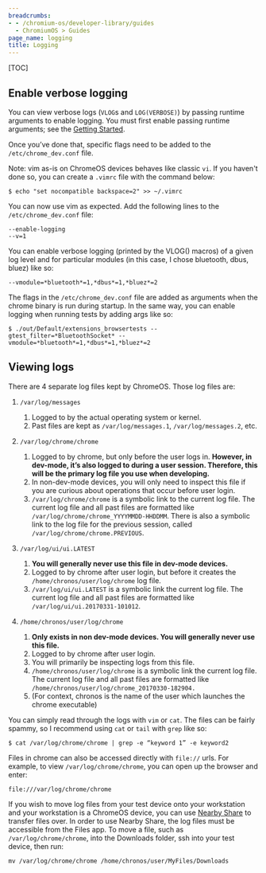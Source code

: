 ```yaml
---
breadcrumbs:
- - /chromium-os/developer-library/guides
  - ChromiumOS > Guides
page_name: logging
title: Logging
---
```


[TOC]

## Enable verbose logging

You can view verbose logs (`VLOG`s and `LOG(VERBOSE)`) by passing runtime
arguments to enable logging. You must first enable passing runtime arguments;
see the [Getting Started](/chromium-os/developer-library/getting-started).

Once you’ve done that, specific flags need to be added to the
`/etc/chrome_dev.conf` file.

Note: vim as-is on ChromeOS devices behaves like classic `vi`. If you haven't
done so, you can create a `.vimrc` file with the command below:

```shell
$ echo "set nocompatible backspace=2" >> ~/.vimrc
```

You can now use vim as expected. Add the following lines to the
`/etc/chrome_dev.conf` file:

```
--enable-logging
--v=1
```

You can enable verbose logging (printed by the VLOG() macros) of a given log
level and for particular modules (in this case, I chose bluetooth, dbus, bluez)
like so:

```
--vmodule=*bluetooth*=1,*dbus*=1,*bluez*=2
```

The flags in the `/etc/chrome_dev.conf` file are added as arguments when the
chrome binary is run during startup. In the same way, you can enable logging
when running tests by adding args
like so:

```shell
$ ./out/Default/extensions_browsertests --gtest_filter=*BluetoothSocket* --vmodule=*bluetooth*=1,*dbus*=1,*bluez*=2
```

## Viewing logs

There are 4 separate log files kept by ChromeOS. Those log files are:

1.  `/var/log/messages`

    1.  Logged to by the actual operating system or kernel.
    2.  Past files are kept as `/var/log/messages.1`, `/var/log/messages.2`,
        etc.

2.  `/var/log/chrome/chrome`

    1.  Logged to by chrome, but only before the user logs in. **However, in
        dev-mode, it’s also logged to during a user session. Therefore, this
        will be the primary log file you use when developing.**
    2.  In non-dev-mode devices, you will only need to inspect this file if you
        are curious about operations that occur before user login.
    3.  `/var/log/chrome/chrome` is a symbolic link to the current log file. The
        current log file and all past files are formatted like
        `/var/log/chrome/chrome_YYYYMMDD-HHDDMM`. There is also a symbolic link
        to the log file for the previous session, called
        `/var/log/chrome/chrome.PREVIOUS`.

3.  `/var/log/ui/ui.LATEST`

    1.  **You will generally never use this file in dev-mode devices.**
    2.  Logged to by chrome after user login, but before it creates the
        `/home/chronos/user/log/chrome` log file.
    3.  `/var/log/ui/ui.LATEST` is a symbolic link the current log file. The
        current log file and all past files are formatted like
        `/var/log/ui/ui.20170331-101012`.

4.  `/home/chronos/user/log/chrome`

    1.  **Only exists in non dev-mode devices. You will generally never use this
        file.**
    2.  Logged to by chrome after user login.
    3.  You will primarily be inspecting logs from this file.
    4.  `/home/chronos/user/log/chrome` is a symbolic link the current log file.
        The current log file and all past files are formatted like
        `/home/chronos/user/log/chrome_20170330-182904.`
    5.  (For context, chronos is the name of the user which launches the chrome
        executable)

You can simply read through the logs with `vim` or `cat`. The files can be
fairly spammy, so I recommend using `cat` or `tail` with `grep` like so:

```shell
$ cat /var/log/chrome/chrome | grep -e “keyword 1” -e keyword2
```

Files in chrome can also be accessed directly with `file://` urls. For example,
to view `/var/log/chrome/chrome`, you can open up the browser and enter:

```
file:///var/log/chrome/chrome
```

If you wish to move log files from your test device onto your workstation and
your workstation is a ChromeOS device, you can use
[Nearby Share](https://www.howtogeek.com/719022/how-to-use-nearby-share-on-a-chromebook/)
to transfer files over. In order to use Nearby Share, the log files must be
accessible from the Files app. To move a file, such as `/var/log/chrome/chrome`,
into the Downloads folder, ssh into your test device, then run:

```
mv /var/log/chrome/chrome /home/chronos/user/MyFiles/Downloads
```
